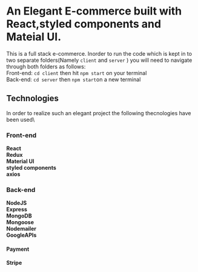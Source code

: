 # An Elegant E-commerce built with React,styled components and Mateial UI.

This is a full stack e-commerce. Inorder to run the code which is kept in to two separate folders(Namely `client` and `server` ) you will need to navigate through both folders as follows:\
Front-end: `cd client` then hit `npm start` on your terminal\
Back-end: `cd server` then `npm start`on a new terminal

## Technologies 
In order to realize such an elegant project the following thecnologies have been used\
### Front-end

**React**\
**Redux**\
**Material UI**\
**styled components**\
**axios**



### Back-end

**NodeJS**\
**Express**\
**MongoDB**\
**Mongoose**\
**Nodemailer**\
**GoogleAPIs**

#### Payment
**Stripe**